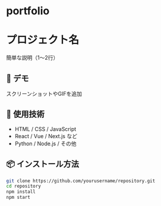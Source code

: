# portfolio
# プロジェクト名
簡単な説明（1〜2行）

## 🚀 デモ
スクリーンショットやGIFを追加

## 🔧 使用技術
- HTML / CSS / JavaScript
- React / Vue / Next.js など
- Python / Node.js / その他

## 📦 インストール方法
```bash
git clone https://github.com/yourusername/repository.git
cd repository
npm install
npm start
